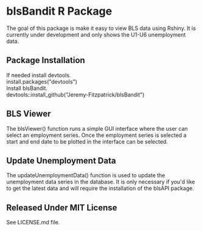 # blsBandit R Package

The goal of this package is make it easy to view BLS data using Rshiny.
It is currently under development and only shows the U1-U6 unemployment data.

## Package Installation

If needed install devtools.  
install.packages("devtools")  
Install blsBandit.  
devtools::install_github("Jeremy-Fitzpatrick/blsBandit")

## BLS Viewer

The blsViewer() function runs a simple GUI interface where the user can select
an employment series. Once the employment series is selected a start and end
date to be plotted in the interface can be selected.

## Update Unemployment Data

The updateUnemploymentData() function is used to update the unemployment data
series in the database. It is only necessary if you'd like to get the latest
data and will require the installation of the blsAPI package.

## Released Under MIT License
See LICENSE.md file.
